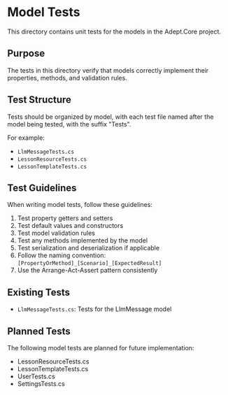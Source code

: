 # Model Tests

This directory contains unit tests for the models in the Adept.Core project.

## Purpose

The tests in this directory verify that models correctly implement their properties, methods, and validation rules.

## Test Structure

Tests should be organized by model, with each test file named after the model being tested, with the suffix "Tests".

For example:
- `LlmMessageTests.cs`
- `LessonResourceTests.cs`
- `LessonTemplateTests.cs`

## Test Guidelines

When writing model tests, follow these guidelines:

1. Test property getters and setters
2. Test default values and constructors
3. Test model validation rules
4. Test any methods implemented by the model
5. Test serialization and deserialization if applicable
6. Follow the naming convention: `[PropertyOrMethod]_[Scenario]_[ExpectedResult]`
7. Use the Arrange-Act-Assert pattern consistently

## Existing Tests

- `LlmMessageTests.cs`: Tests for the LlmMessage model

## Planned Tests

The following model tests are planned for future implementation:

- LessonResourceTests.cs
- LessonTemplateTests.cs
- UserTests.cs
- SettingsTests.cs
